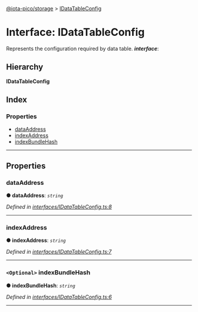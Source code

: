 [@iota-pico/storage](../README.md) > [IDataTableConfig](../interfaces/idatatableconfig.md)

# Interface: IDataTableConfig

Represents the configuration required by data table.
*__interface__*: 

## Hierarchy

**IDataTableConfig**

## Index

### Properties

* [dataAddress](idatatableconfig.md#dataaddress)
* [indexAddress](idatatableconfig.md#indexaddress)
* [indexBundleHash](idatatableconfig.md#indexbundlehash)

---

## Properties

<a id="dataaddress"></a>

###  dataAddress

**●  dataAddress**:  *`string`* 

*Defined in [interfaces/IDataTableConfig.ts:8](https://github.com/iota-pico/storage/blob/761de37/src/interfaces/IDataTableConfig.ts#L8)*

___

<a id="indexaddress"></a>

###  indexAddress

**●  indexAddress**:  *`string`* 

*Defined in [interfaces/IDataTableConfig.ts:7](https://github.com/iota-pico/storage/blob/761de37/src/interfaces/IDataTableConfig.ts#L7)*

___

<a id="indexbundlehash"></a>

### `<Optional>` indexBundleHash

**●  indexBundleHash**:  *`string`* 

*Defined in [interfaces/IDataTableConfig.ts:6](https://github.com/iota-pico/storage/blob/761de37/src/interfaces/IDataTableConfig.ts#L6)*

___


